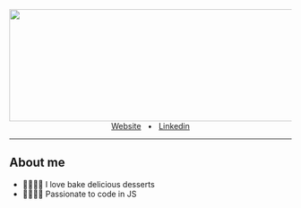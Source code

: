 <div>
 <img src="https://i.imgur.com/lA6IaDq.jpg" height="200" width="990"/>
</div>

<div align="center">
  <a href="https://mespitaleta1.github.io/portfolio/" target="_blank">Website</a>
  <span>&nbsp;&nbsp;•&nbsp;&nbsp;</span>
  <a href="https://www.linkedin.com/in/melissa-espitaleta-267b90124/" target="_blank">Linkedin</a>
  <br />
  <hr />
</div>

<div>
<h2> About me </h2>
<ul>
    <li> 👩🏼‍🍳🍪 I love bake delicious desserts  </li>
    <li> 👩🏼‍💻🔥 Passionate to code in JS </li>
</ul>
</div>

<!--
**mespitaleta1/mespitaleta1** is a ✨ _special_ ✨ repository because its `README.md` (this file) appears on your GitHub profile.

Here are some ideas to get you started:

- 🔭 I’m currently working on ...
- 🌱 I’m currently learning ...
- 👯 I’m looking to collaborate on ...
- 🤔 I’m looking for help with ...
- 💬 Ask me about ...
- 📫 How to reach me: ...
- 😄 Pronouns: ...
- ⚡ Fun fact: ...
-->
